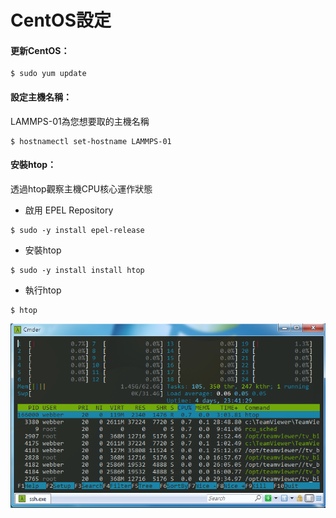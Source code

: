 # CentOS設定

#### 更新CentOS：

```
$ sudo yum update
```

#### 

#### 設定主機名稱：

LAMMPS-01為您想要取的主機名稱

```
$ hostnamectl set-hostname LAMMPS-01
```

#### 

#### 安裝htop：

透過htop觀察主機CPU核心運作狀態

* 啟用 EPEL Repository

```
$ sudo -y install epel-release
```

* 安裝htop

```
$ sudo -y install install htop
```

* 執行htop

```
$ htop
```

![](/Image/htop.png)

